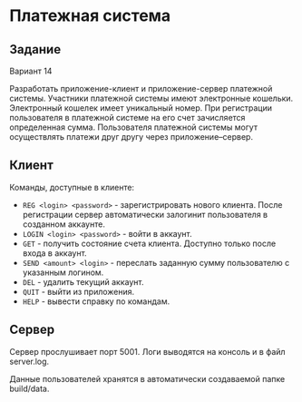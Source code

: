 # Платежная система
## Задание
Вариант 14

Разработать приложение-клиент и приложение-сервер платежной системы. 
Участники платежной системы имеют электронные кошельки. 
Электронный кошелек имеет уникальный номер. При регистрации
пользователя в платежной системе на его счет зачисляется определенная
сумма. Пользователя платежной системы могут осуществлять платежи
друг другу через приложение–сервер.

## Клиент
Команды, доступные в клиенте:
- ```REG <login> <password>``` - зарегистрировать нового клиента. После регистрации сервер автоматически залогинит
пользователя в созданном аккаунте.
- ```LOGIN <login> <password>``` - войти в аккаунт.
- ```GET``` - получить состояние счета клиента. Доступно только после входа в аккаунт.
- ```SEND <amount> <login>``` - переслать заданную сумму пользователю с указанным логином.
- ```DEL``` - удалить текущий аккаунт.
- ```QUIT``` - выйти из приложения. 
- ```HELP``` - вывести справку по командам.

## Сервер
Сервер прослушивает порт 5001. Логи выводятся на консоль и в файл server.log.

Данные пользователей хранятся в автоматически создаваемой папке build/data.
